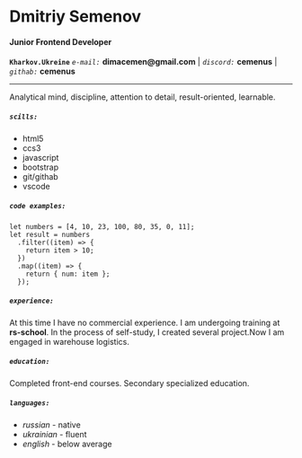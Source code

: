 # Dmitriy Semenov

#### Junior Frontend Developer

**`Kharkov.Ukreine`**
_`e-mail:`_ __dimacemen@gmail.com__ | _`discord:`_ **cemenus** | _`githab:`_ **cemenus**

---

Analytical mind, discipline, attention to detail, result-oriented, learnable.

##### `scills:`

- html5
- ccs3
- javascript
- bootstrap
- git/githab
- vscode

##### `code examples:`

```
let numbers = [4, 10, 23, 100, 80, 35, 0, 11];
let result = numbers
  .filter((item) => {
    return item > 10;
  })
  .map((item) => {
    return { num: item };
  });
```

##### `experience:`

At this time I have no commercial experience. I am undergoing training at **rs-school**. In the process of self-study, I created several project.Now I am engaged in warehouse logistics.

##### `education:`

Completed front-end courses. Secondary specialized education.

##### `languages:`

- _russian_ - native
- _ukrainian_ - fluent
- _english_ - below average

